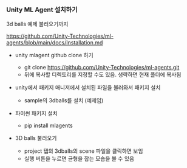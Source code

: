 ### Unity ML Agent 설치하기

3d balls 예제 불러오기까지

https://github.com/Unity-Technologies/ml-agents/blob/main/docs/Installation.md


* unity mlagent github clone 하기
  - git clone https://github.com/Unity-Technologies/ml-agents.git
  - 뒤에 복사할 디렉토리를 지정할 수도 있음. 생략하면 현재 폴더에 복사됨

* unity에서 패키지 매니저에서 설치된 파일을 불러와서 패키지 설치
  - sample의 3dballs를 설치 (예제임)

* 파이썬 패키지 설치
  - pip install mlagents

* 3D balls 불러오기
  - project 탭의 3dballs의 scene 파일을 클릭하면 보임
  - 실행 버튼을 누르면 균형을 잡는 모습을 볼 수 있음

